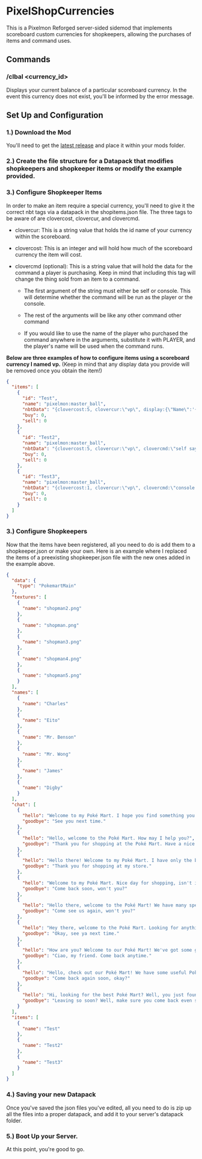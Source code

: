# PixelShopCurrencies
This is a Pixelmon Reforged server-sided sidemod that implements scoreboard custom currencies for shopkeepers, allowing the purchases of items and command uses.

## Commands
### /clbal <currency_id>
Displays your current balance of a particular scoreboard currency. In the event this currency does not exist, you'll be informed by the error message.

## Set Up and Configuration
### 1.) Download the Mod
You'll need to get the [latest release](https://github.com/CloverCard/PixelShopCurrencies/releases) and place it within your mods folder.
### 2.) Create the file structure for a Datapack that modifies shopkeepers and shopkeeper items or modify the example provided.
### 3.) Configure Shopkeeper Items
In order to make an item require a special currency, you'll need to give it the correct nbt tags via a datapack in the shopitems.json file. The three tags to be aware of are clovercost, clovercur, and clovercmd. 

- clovercur: This is a string value that holds the id name of your currency within the scoreboard.

- clovercost: This is an integer and will hold how much of the scoreboard currency the item will cost.

- clovercmd (optional): This is a string value that will hold the data for the command a player is purchasing. Keep in mind that including this tag will change the thing sold from an item to a command.

  - The first argument of the string must either be self or console. This will determine whether the command will be run as the player or the console.

  - The rest of the arguments will be like any other command other command

  - If you would like to use the name of the player who purchased the command anywhere in the arguments, substitute it with PLAYER, and the player's name will be used when the command runs.

**Below are three examples of how to configure items using a scoreboard currency I named vp.**
(Keep in mind that any display data you provide will be removed once you obtain the item!) 
```json
{
  "items": [
    {
      "id": "Test",
      "name": "pixelmon:master_ball",
      "nbtData": "{clovercost:5, clovercur:\"vp\", display:{\"Name\":'{\"text\":\"Master Ball - 5 VP\"}'}}",
      "buy": 0,
      "sell": 0
    },
    {
      "id": "Test2",
      "name": "pixelmon:master_ball",
      "nbtData": "{clovercost:5, clovercur:\"vp\", clovercmd:\"self say hello PLAYER!\", display:{\"Name\":'{\"text\":\"Greeting command - 5 VP\"}'}}",
      "buy": 0,
      "sell": 0
    },
    {
      "id": "Test3",
      "name": "pixelmon:master_ball",
      "nbtData": "{clovercost:1, clovercur:\"vp\", clovercmd:\"console pokegive PLAYER Bidoof\", display:{\"Name\":'{\"text\":\"Get Bidoof - 1 VP\"}'}}",
      "buy": 0,
      "sell": 0
    }
  ]
}
```
### 3.) Configure Shopkeepers
Now that the items have been registered, all you need to do is add them to a shopkeeper.json or make your own. Here is an example where I replaced the items of a preexisting shopkeeper.json file with the new ones added in the example above.
```json
{
  "data": {
    "type": "PokemartMain"
  },
  "textures": [
    {
      "name": "shopman2.png"
    },
    {
      "name": "shopman.png"
    },
    {
      "name": "shopman3.png"
    },
    {
      "name": "shopman4.png"
    },
    {
      "name": "shopman5.png"
    }
  ],
  "names": [
    {
      "name": "Charles"
    },
    {
      "name": "Eito"
    },
    {
      "name": "Mr. Benson"
    },
    {
      "name": "Mr. Wong"
    },
    {
      "name": "James"
    },
    {
      "name": "Digby"
    }
  ],
  "chat": [
    {
      "hello": "Welcome to my Poké Mart. I hope you find something you like!",
      "goodbye": "See you next time."
    },
    {
      "hello": "Hello, welcome to the Poké Mart. How may I help you?",
      "goodbye": "Thank you for shopping at the Poké Mart. Have a nice day."
    },
    {
      "hello": "Hello there! Welcome to my Poké Mart. I have only the best Pokémon products for sale.",
      "goodbye": "Thank you for shopping at my store."
    },
    {
      "hello": "Welcome to my Poké Mart. Nice day for shopping, isn't it?",
      "goodbye": "Come back soon, won't you?"
    },
    {
      "hello": "Hello there, welcome to the Poké Mart! We have many specials today!",
      "goodbye": "Come see us again, won't you?"
    },
    {
      "hello": "Hey there, welcome to the Poké Mart. Looking for anything special?",
      "goodbye": "Okay, see ya next time."
    },
    {
      "hello": "How are you? Welcome to our Poké Mart! We've got some great gear for your Pokémon.",
      "goodbye": "Ciao, my friend. Come back anytime."
    },
    {
      "hello": "Hello, check out our Poké Mart! We have some useful Pokémon gear today.",
      "goodbye": "Come back again soon, okay?"
    },
    {
      "hello": "Hi, looking for the best Poké Mart? Well, you just found it!",
      "goodbye": "Leaving so soon? Well, make sure you come back even sooner!"
    }
  ],
  "items": [
    {
      "name": "Test"
    },
    {
      "name": "Test2"
    },
    {
      "name": "Test3"
    }
  ]
}
```
### 4.) Saving your new Datapack
Once you've saved the json files you've edited, all you need to do is zip up all the files into a proper datapack, and add it to your server's datapack folder.

### 5.) Boot Up your Server.
At this point, you're good to go.
